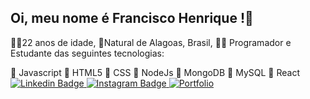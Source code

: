 ## Oi, meu nome é Francisco Henrique !👋

🙋‍♂️22 anos de idade,
🚩Natural de Alagoas, Brasil,
👨‍💻 Programador e Estudante das seguintes tecnologias:

📘 Javascript
📘 HTML5
📘 CSS
📘 NodeJs
📘 MongoDB
📘 MySQL
📘 React
[
![Linkedin Badge](https://img.shields.io/badge/LinkedIn-0077B5?style=for-the-badge&logo=linkedin&logoColor=white&link=https://www.linkedin.com/in/franciscohcdo/) 
](https://www.linkedin.com/in/franciscohcdo/) [![Instagram Badge](https://img.shields.io/badge/Instagram-E4405F?style=for-the-badge&logo=instagram&logoColor=white&link=https://www.instagram.com/fhenriquecdo/) 
](https://www.instagram.com/fhenriquecdo/)<a href="https://vigorous-roentgen-65951a.netlify.app/"><img src="https://img.shields.io/badge/portfolio-%232c2f40.svg?&style=for-the-badge&logo=github&logoColor=white" alt="Portfolio" title="Portfolio"></a>
